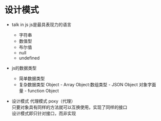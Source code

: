 # 设计模式

- talk in js
   js是最具表现力的语言
   - 字符串
   - 数值型
   - 布尔值
   - null
   - undefined
- js的数据类型
    - 简单数据类型
    - 复杂数据类型
          Object
                - Array Object:数组类型
                - JSON Object 对象字面量
                - function Object 

- 设计模式
    代理模式 poxy（代理）<br/>
    只要对象具有同样的方法就可以互换使用，实现了同样的接口<br/>
    设计模式即只针对接口，而非实现<br/>